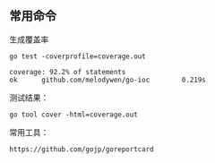 ## 常用命令
生成覆盖率
```
go test -coverprofile=coverage.out

coverage: 92.2% of statements
ok      github.com/melodywen/go-ioc        0.219s
```
测试结果：
```
go tool cover -html=coverage.out 
```

常用工具：
```
https://github.com/gojp/goreportcard
```
